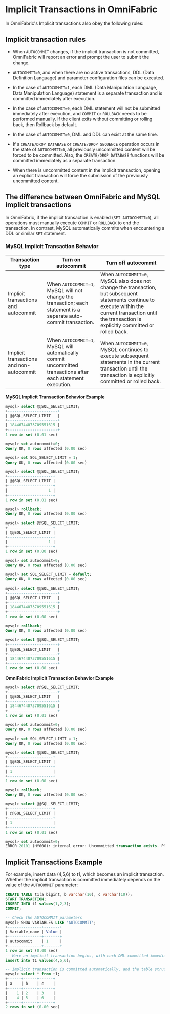 # Implicit Transactions in OmniFabric

In OmniFabric's Implicit transactions also obey the following rules:

## Implicit transaction rules

- When `AUTOCOMMIT` changes, if the implicit transaction is not committed, OmniFabric will report an error and prompt the user to submit the change.

- `AUTOCOMMIT=0`, and when there are no active transactions, DDL (Data Definition Language) and parameter configuration files can be executed.

- In the case of `AUTOCOMMIT=1`, each DML (Data Manipulation Language, Data Manipulation Language) statement is a separate transaction and is committed immediately after execution.

- In the case of `AUTOCOMMIT=0`, each DML statement will not be submitted immediately after execution, and `COMMIT` or `ROLLBACK` needs to be performed manually. If the client exits without committing or rolling back, then Rollback by default.

- In the case of `AUTOCOMMIT=0`, DML and DDL can exist at the same time.

- If a `CREATE/DROP DATABASE` or `CREATE/DROP SEQUENCE` operation occurs in the state of `AUTOCOMMIT=0`, all previously uncommitted content will be forced to be committed. Also, the `CREATE/DROP DATABASE` functions will be committed immediately as a separate transaction.

- When there is uncommitted content in the implicit transaction, opening an explicit transaction will force the submission of the previously uncommitted content.

## The difference between OmniFabric and MySQL implicit transactions

In OmniFabric, if the implicit transaction is enabled (`SET AUTOCOMMIT=0`), all operations must manually execute `COMMIT` or `ROLLBACK` to end the transaction. In contrast, MySQL automatically commits when encountering a DDL or similar `SET` statement.

### MySQL Implicit Transaction Behavior

|Transaction type|Turn on autocommit|Turn off autocommit|
|---|---|---|
|Implicit transactions and autocommit|When `AUTOCOMMIT=1`, MySQL will not change the transaction; each statement is a separate auto-commit transaction. |When `AUTOCOMMIT=0`, MySQL also does not change the transaction, but subsequent statements continue to execute within the current transaction until the transaction is explicitly committed or rolled back. |
|Implicit transactions and non-autocommit|When `AUTOCOMMIT=1`, MySQL will automatically commit uncommitted transactions after each statement execution. | When `AUTOCOMMIT=0`, MySQL continues to execute subsequent statements in the current transaction until the transaction is explicitly committed or rolled back. |

**MySQL Implicit Transaction Behavior Example**

```sql
mysql> select @@SQL_SELECT_LIMIT;
+----------------------+
| @@SQL_SELECT_LIMIT   |
+----------------------+
| 18446744073709551615 |
+----------------------+
1 row in set (0.01 sec)

mysql> set autocommit=0;
Query OK, 0 rows affected (0.00 sec)

mysql> set SQL_SELECT_LIMIT = 1;
Query OK, 0 rows affected (0.00 sec)

mysql> select @@SQL_SELECT_LIMIT;
+--------------------+
| @@SQL_SELECT_LIMIT |
+--------------------+
|                  1 |
+--------------------+
1 row in set (0.01 sec)

mysql> rollback;
Query OK, 0 rows affected (0.00 sec)

mysql> select @@SQL_SELECT_LIMIT;
+--------------------+
| @@SQL_SELECT_LIMIT |
+--------------------+
|                  1 |
+--------------------+
1 row in set (0.00 sec)

mysql> set autocommit=0;
Query OK, 0 rows affected (0.00 sec)

mysql> set SQL_SELECT_LIMIT = default;
Query OK, 0 rows affected (0.00 sec)

mysql> select @@SQL_SELECT_LIMIT;
+----------------------+
| @@SQL_SELECT_LIMIT   |
+----------------------+
| 18446744073709551615 |
+----------------------+
1 row in set (0.00 sec)

mysql> rollback;
Query OK, 0 rows affected (0.00 sec)

mysql> select @@SQL_SELECT_LIMIT;
+----------------------+
| @@SQL_SELECT_LIMIT   |
+----------------------+
| 18446744073709551615 |
+----------------------+
1 row in set (0.00 sec)
```

**OmniFabric Implicit Transaction Behavior Example**

```sql
mysql> select @@SQL_SELECT_LIMIT;
+----------------------+
| @@SQL_SELECT_LIMIT   |
+----------------------+
| 18446744073709551615 |
+----------------------+
1 row in set (0.01 sec)

mysql> set autocommit=0;
Query OK, 0 rows affected (0.00 sec)

mysql> set SQL_SELECT_LIMIT = 1;
Query OK, 0 rows affected (0.00 sec)

mysql> select @@SQL_SELECT_LIMIT;
+--------------------+
| @@SQL_SELECT_LIMIT |
+--------------------+
| 1                  |
+--------------------+
1 row in set (0.00 sec)

mysql> rollback;
Query OK, 0 rows affected (0.00 sec)

mysql> select @@SQL_SELECT_LIMIT;
+--------------------+
| @@SQL_SELECT_LIMIT |
+--------------------+
| 1                  |
+--------------------+
1 row in set (0.01 sec)

mysql> set autocommit=0;
ERROR 20101 (HY000): internal error: Uncommitted transaction exists. Please commit or rollback first.
```

## Implicit Transactions Example

For example, insert data (4,5,6) to *t1*, which becomes an implicit transaction. Whether the implicit transaction is committed immediately depends on the value of the `AUTOCOMMIT` parameter:

```sql
CREATE TABLE t1(a bigint, b varchar(10), c varchar(10));
START TRANSACTION;
INSERT INTO t1 values(1,2,3);
COMMIT;

-- Check the AUTOCOMMIT parameters
mysql> SHOW VARIABLES LIKE 'AUTOCOMMIT';
+---------------+-------+
| Variable_name | Value |
+---------------+-------+
| autocommit    | 1     |
+---------------+-------+
1 row in set (0.00 sec)
-- Here an implicit transaction begins, with each DML committed immediately after execution with AUTOCOMMIT=.1
insert into t1 values(4,5,6);

-- Implicit transaction is committed automatically, and the table structure is shown below
mysql> select * from t1;
+------+------+------+
| a    | b    | c    |
+------+------+------+
|    1 | 2    | 3    |
|    4 | 5    | 6    |
+------+------+------+
2 rows in set (0.00 sec)
```

